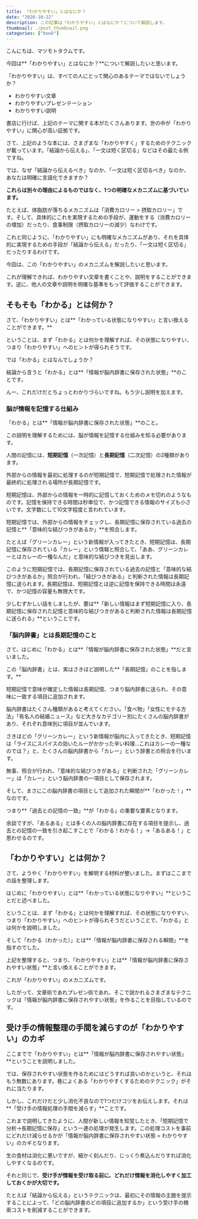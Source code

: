 ```yaml
---
title: 「わかりやすい」とはなにか？
date: "2020-10-22"
description: この記事は「わかりやすい」とはなにか？について解説します。
thumbnail: ./post_thumbnail.png
categories: ["book"]
---
```


こんにちは、マツモトタクムです。

今回は**「わかりやすい」とはなにか？**について解説したいと思います。

「わかりやすい」は、すべての人にとって関心のあるテーマではないでしょうか？

- わかりやすい文章
- わかりやすいプレゼンテーション
- わかりやすい説明

書店に行けば、上記のテーマに関する本がたくさんあります。世の中が「わかりやすい」に関心が高い証拠です。

さて、上記のような本には、さまざまな「わかりやすく」するためのテクニックが載っています。「結論から伝える」、「一文は短く区切る」などはその最たる例ですね。

では、なぜ「結論から伝えるべき」なのか、「一文は短く区切るべき」なのか、あなたは明確に言語化できますか？

**これらは別々の理由によるものではなく、1つの明確なメカニズムに基づいています。**

たとえば、体脂肪が落ちるメカニズムは「消費カロリー > 摂取カロリー」です。そして、具体的にこれを実現するための手段が、運動をする（消費カロリーの増加）だったり、食事制限（摂取カロリーの減少）なわけです。

これと同じように、「わかりやすい」にも明確なメカニズムがあり、それを具体的に実現するための手段が「結論から伝える」だったり、「一文は短く区切る」だったりするわけです。

今回は、この「わかりやすい」のメカニズムを解説したいと思います。

これが理解できれば、わかりやすい文章を書くことや、説明をすることができます。逆に、他人の文章や説明を明確な基準をもって評価することができます。

## そもそも「わかる」とは何か？
さて、「わかりやすい」とは**「わかっている状態になりやすい」と言い換えることができます。**

ということは、まず「わかる」とは何かを理解すれば、その状態になりやすい、つまり「わかりやすい」へのヒントが得られそうです。

では「わかる」とはなんでしょうか？

結論から言うと「わかる」とは**「情報が脳内辞書に保存された状態」**のことです。

んー、これだけだとちょっとわかりづらいですね。もう少し説明を加えます。

### 脳が情報を記憶する仕組み
「わかる」とは**「情報が脳内辞書に保存された状態」**のこと。

この説明を理解するためには、脳が情報を記憶する仕組みを知る必要があります。

人間の記憶には、**短期記憶**（一次記憶）と**長期記憶**（二次記憶）の2種類があります。

外部からの情報を最初に処理するのが短期記憶で、短期記憶で処理された情報が最終的に処理される場所が長期記憶です。

短期記憶は、外部からの情報を一時的に記憶しておくためのメモ切れのようなものです。記憶を保持できる時間は秒単位で、かつ記憶できる情報のサイズも小さいです。文字数にして10文字程度と言われています。

短期記憶では、外部からの情報をチェックし、長期記憶に保存されている過去の記憶と**「意味的な結びつきがあるか」**を照合します。

たとえば「グリーンカレー」という新情報が入ってきたとき、短期記憶は、長期記憶に保存されている「カレー」という情報と照合して、「ああ、グリーンカレーとはカレーの一種なんだ」と意味的な結びつきを見出します。

このように短期記憶では、長期記憶に保存されている過去の記憶と「意味的な結びつきがあるか」照合が行われ、「結びつきがある」と判断された情報は長期記憶に送られます。長期記憶は、短期記憶とは逆に記憶を保持できる時間は永遠で、かつ記憶の容量も無限大です。

少しむずかしい話をしましたが、要は**「新しい情報はまず短期記憶に入り、長期記憶に保存された記憶と意味的な結びつきがあると判断された情報は長期記憶に送られる」**ということです。

### 「脳内辞書」とは長期記憶のこと
さて、はじめに「わかる」とは**「情報が脳内辞書に保存された状態」**だと言いました。

この「脳内辞書」とは、実はさきほど説明した**「長期記憶」のことを指します。**

短期記憶で意味が確定した情報は長期記憶、つまり脳内辞書に送られ、その意味に一致する項目に追加されます。

脳内辞書はたくさん種類があると考えてください。「食べ物」「女性にモテる方法」「有名人の結婚ニュース」など大きなカテゴリー別にたくさんの脳内辞書があり、それぞれ意味別に項目が並んでいます。

さきほどの「グリーンカレー」という新情報が脳内に入ってきたとき、短期記憶は「ライスにスパイスの効いたルーがかかった辛い料理...これはカレーの一種なのでは？」と、たくさんの脳内辞書から「カレー」という辞書との照合を行います。

無事、照合が行われ、「意味的な結びつきがある」と判断された「グリーンカレー」は「カレー」という脳内辞書の一項目として保存されます。

そして、まさにこの脳内辞書の項目として追加された瞬間が**「わかった！」**なのです。

つまり**「過去との記憶の一致」**が「わかる」の重要な要素となります。

余談ですが、「あるある」とは多くの人の脳内辞書に存在する項目を提示し、過去との記憶の一致を引き起こすことで「わかる！わかる！」→「あるある！」と思わせるのです。

## 「わかりやすい」とは何か？
さて、ようやく「わかりやすい」を解明する材料が整いました。まずはここまでの話を整理します。

はじめに「わかりやすい」とは**「わかっている状態になりやすい」**ということだと述べました。

ということは、まず「わかる」とは何かを理解すれば、その状態になりやすい、つまり「わかりやすい」へのヒントが得られそうだということで、「わかる」とは何かを説明しました。

そして「わかる（わかった）」とは**「情報が脳内辞書に保存される瞬間」**を指すのでした。

上記を整理すると、つまり、「わかりやすい」とは**「情報が脳内辞書に保存されやすい状態」**と言い換えることができます。

これが「わかりやすい」のメカニズムです。

したがって、文章術であれプレゼン術であれ、そこで説かれるさまざまなテクニックは「情報が脳内辞書に保存されやすい状態」を作ることを目指しているのです。

## 受け手の情報整理の手間を減らすのが「わかりやすい」のカギ
ここまでで「わかりやすい」とは**「情報が脳内辞書に保存されやすい状態」**ということを説明しました。

では、保存されやすい状態を作るためにはどうすれば良いのかというと、それはもう無数にあります。巷によくある「わかりやすくするためのテクニック」がそれに当たります。

しかし、これだけだと少し消化不良なので1つだけコツをお伝えします。それは**「受け手の情報処理の手間を減らす」**ことです。

これまで説明してきたように、人間が新しい情報を知覚したとき、「短期記憶で分析→長期記憶に保存」という一連の処理が発生します。この処理コストを事前にどれだけ減らせるかが「情報が脳内辞書に保存されやすい状態 = わかりやすい」のカギとなります。

生の食材は消化に悪いですが、細かく刻んだり、じっくり煮込んだりすれば消化しやすくなるのです。

それと同じで、**受け手が情報を受け取る前に、どれだけ情報を消化しやすく加工しておくかが大切です。**

たとえば「結論から伝える」というテクニックは、最初にその情報の主題を提示することによって、「どの脳内辞書のどの項目に追加するか」という受け手の検索コストを削減することができます。
